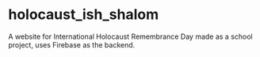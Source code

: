 # holocaust_ish_shalom

A website for International Holocaust Remembrance Day made as a school project, uses Firebase as the backend.

